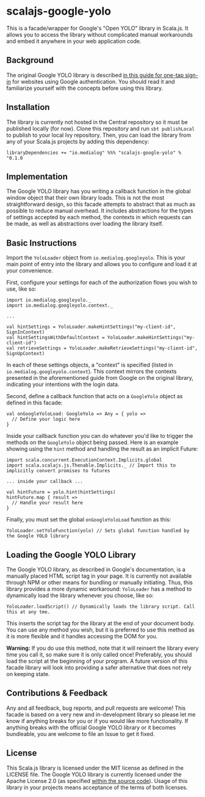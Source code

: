 # scalajs-google-yolo
This is a facade/wrapper for Google's "Open YOLO" library in Scala.js.
It allows you to access the library without complicated manual workarounds and embed it anywhere in your web application code.

## Background
The original Google YOLO library is described [in this guide for one-tap sign-in][1] for websites using Google authentication.
You should read it and familiarize yourself with the concepts before using this library.

## Installation
The library is currently not hosted in the Central repository so it must be published locally (for now).
Clone this repository and run `sbt publishLocal` to publish to your local Ivy repository.
Then, you can load the library from any of your Scala.js projects by adding this dependency:
```
libraryDependencies += "io.medialog" %%% "scalajs-google-yolo" % "0.1.0
```

## Implementation
The Google YOLO library has you writing a callback function in the global window object that their own library loads.
This is not the most straightforward design, so this facade attempts to abstract that as much as possible to reduce manual overhead.
It includes abstractions for the types of settings accepted by each method, the contexts in which requests can be made, as well as abstractions over loading the library itself.

## Basic Instructions
Import the `YoloLoader` object from `io.medialog.googleyolo`.
This is your main point of entry into the library and allows you to configure and load it at your convenience.

First, configure your settings for each of the authorization flows you wish to use, like so:
```
import io.medialog.googleyolo._
import io.medialog.googleyolo.context._

...

val hintSettings = YoloLoader.makeHintSettings("my-client-id", SignInContext)
val hintSettingsWithDefaultContext = YoloLoader.makeHintSettings("my-client-id")
val retrieveSettings = YoloLoader.makeRetrieveSettings("my-client-id", SignUpContext)
```

In each of these settings objects, a "context" is specified (listed in `io.medialog.googleyolo.context`).
This context mirrors the contexts presented in the aforementioned guide from Google on the original library, indicating your intentions with the login data.

Second, define a callback function that acts on a `GoogleYolo` object as defined in this facade:
```
val onGoogleYoloLoad: GoogleYolo => Any = { yolo =>
  // Define your logic here
}
```

Inside your callback function you can do whatever you'd like to trigger the methods on the `GoogleYolo` object being passed.
Here is an example showing using the `hint` method and handling the result as an implicit Future:
```
import scala.concurrent.ExecutionContext.Implicits.global
import scala.scalajs.js.Thenable.Implicits._ // Import this to implicitly convert promises to futures

... inside your callback ...

val hintFuture = yolo.hint(hintSettings)
hintFuture.map { result =>
  // Handle your result here
}
```

Finally, you must set the global `onGoogleYoloLoad` function as this:
```
YoloLoader.setYoloFunction(yolo) // Sets global function handled by the Google YOLO library
```

## Loading the Google YOLO Library
The Google YOLO library, as described in Google's documentation, is a manually placed HTML script tag in your page.
It is currently not available through NPM or other means for bundling or manually initiating.
Thus, this library provides a more dynamic workaround: `YoloLoader` has a method to dynamically load the library whenever you choose, like so:
```
YoloLoader.loadScript() // Dynamically loads the library script. Call this at any tme.
```

This inserts the script tag for the library at the end of your document body.
You can use any method you wish, but it is preferred to use this method as it is more flexible and it handles accessing the DOM for you.

**Warning:** If you do use this method, note that it will reinsert the library every time you call it, so make sure it is only called once!
Preferably, you should load the script at the beginning of your program.
A future version of this facade library will look into providing a safer alternative that does not rely on keeping state.

## Contributions & Feedback
Any and all feedback, bug reports, and pull requests are welcome!
This facade is based on a very new and in-development library so please let me know if anything breaks for you or if you would like more functionality.
If anything breaks with the official Google YOLO library or it becomes bundleable, you are welcome to file an Issue to get it fixed.

## License
This Scala.js library is licensed under the MIT license as defined in the LICENSE file.
The Google YOLO library is currently licensed under the Apache License 2.0 (as specified [within the source code][2]).
Usage of this library in your projects means acceptance of the terms of both licenses.

[1]: https://developers.google.com/identity/one-tap/web/overview
[2]: https://smartlock.google.com/client